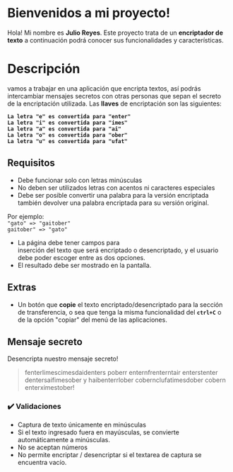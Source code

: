 # Bienvenidos a mi proyecto!

Hola! Mi nombre es **Julio Reyes**. Este proyecto trata de un **encriptador de texto** a continuación podrá conocer sus funcionalidades y características.


# Descripción

vamos a trabajar en una aplicación que encripta textos, así podrás intercambiar mensajes secretos con otras personas que sepan el secreto de la encriptación utilizada. Las **llaves** de encriptación son las siguientes:

**`La letra "e" es convertida para "enter"`  
`La letra "i" es convertida para "imes"`  
`La letra "a" es convertida para "ai"`  
`La letra "o" es convertida para "ober"`  
`La letra "u" es convertida para "ufat"`**

## Requisitos

- Debe funcionar solo con letras minúsculas  
- No deben ser utilizados letras con acentos ni caracteres especiales  
- Debe ser posible convertir una palabra para la versión encriptada también devolver una palabra encriptada para su versión original.

Por ejemplo:  
`"gato" => "gaitober"`  
`gaitober" => "gato"`

-   La página debe tener campos para  
    inserción del texto que será encriptado o desencriptado, y el usuario debe poder escoger entre as dos opciones.
-   El resultado debe ser mostrado en la pantalla.

## Extras

- Un botón que **copie** el texto encriptado/desencriptado para la sección de transferencia, o sea que tenga la misma funcionalidad del **`ctrl+C`** o de la opción "copiar" del menú de las aplicaciones.

## Mensaje secreto

Desencripta nuestro mensaje secreto!

> fenterlimescimesdaidenters poberr enternfrenterntair enterstenter
> dentersaifimesober y haibenterrlober cobernclufatimesdober cobern
> enterximestober!

### ✔️  Validaciones

-   Captura de texto únicamente en minúsculas
-   Si el texto ingresado fuera en mayúsculas, se convierte automáticamente a minúsculas.
-   No se aceptan números
-   No permite encriptar / desencriptar si el textarea de captura se encuentra vacío.
